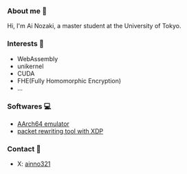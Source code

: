 ### About me 👋

Hi, I'm Ai Nozaki, a master student at the University of Tokyo.


### Interests :blue_heart:
- WebAssembly
- unikernel
- CUDA
- FHE(Fully Homomorphic Encryption)
- ...

### Softwares :computer:
- [AArch64 emulator](https://github.com/ainozaki/aarch64-emu)
- [packet rewriting tool with XDP](https://github.com/ainozaki/Repacket)


### Contact 💬
- X: [ainno321](https://twitter.com/ainno321)
<!--
**ainozaki/ainozaki** is a ✨ _special_ ✨ repository because its `README.md` (this file) appears on your GitHub profile.

Here are some ideas to get you started:

- 🔭 I’m currently working on ...
- 🌱 I’m currently learning ...
- 👯 I’m looking to collaborate on ...
- 🤔 I’m looking for help with ...
- 💬 Ask me about ...
- 📫 How to reach me: ...
- 😄 Pronouns: ...
- ⚡ Fun fact: ...
-->
